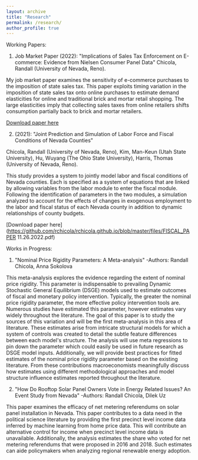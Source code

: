 ```yaml
---
layout: archive
title: "Research"
permalink: /research/
author_profile: true
---
```


Working Papers:

1) Job Market Paper (2022): "Implications of Sales Tax Enforcement on E-commerce: Evidence from Nielsen Consumer Panel Data" Chicola, Randall (University of Nevada, Reno). 

My job market paper examines the sensitivity of e-commerce purchases to the imposition of state sales tax. This paper exploits timing variation in the imposition of state sales tax onto online purchases to estimate demand elasticities for online and traditional brick and mortar retail shopping. The large
elasticities imply that collecting sales taxes from online retailers shifts consumption partially back to brick and mortar retailers. 

[Download paper here](https://github.com/rchicola/rchicola.github.io/blob/master/files/JMP_Chicola.pdf)



2) (2021): "Joint Prediction and Simulation of Labor Force and Fiscal Conditions of Nevada Counties"

Chicola, Randall  (University of Nevada, Reno), Kim, Man-Keun (Utah State University), Hu, Wuyang (The Ohio State University), Harris, Thomas (University of Nevada, Reno).

This study provides a system to jointly model labor and fiscal conditions of Nevada
counties. Each is specified as a system of equations that are linked by allowing variables
from the labor module to enter the fiscal module. Following the identification of parameters
in the two modules, a simulation analyzed to account for the effects of changes in exogenous
employment to the labor and fiscal status of each Nevada county in addition to dynamic
relationships of county budgets.

[Download paper here](https://github.com/rchicola/rchicola.github.io/blob/master/files/FISCAL_PAPER 11.26.2022.pdf)

Works in Progress:

1) "Nominal Price Rigidity Parameters: A Meta-analysis" -Authors: Randall Chicola, Anna Sokolova

This meta-analysis explores the evidence regarding the extent of nominal price rigidity. This parameter is indispensable to prevailing Dynamic Stochastic General Equilibrium (DSGE) models used to estimate outcomes of fiscal and monetary policy intervention. Typically, the greater the nominal price rigidity parameter, the more effective policy intervention tools are. Numerous studies have estimated this parameter, however estimates vary widely throughout the literature. The goal of this paper is to study the sources of this variation and will be the first meta-analysis in this area of literature. These estimates arise from intricate structural models for which a system of controls was created to detail the subtle feature differences between each model's structure. The analysis will use meta regressions to pin down the parameter which could easily be used in future research as DSGE model inputs. Additionally, we will provide best practices for fitted estimates of the nominal price rigidity parameter based on the existing literature. From these contributions macroeconomists meaningfully discuss how estimates using different methodological approaches and model structure influence estimates reported throughout the literature.

2) "How Do Rooftop Solar Panel Owners Vote in Energy Related Issues? An Event Study from Nevada"  -Authors: Randall Chicola, Dilek Uz

This paper examines the efficacy of net metering referendums on solar panel installation in Nevada. This paper contributes to a data need in the political science literature by providing the first precinct level income data inferred by machine learning from home price data. This will contribute an alternative control for income when precinct level income data is unavailable. Additionally, the analysis estimates the share who voted for net metering referendums that were proposed in 2016 and 2018. Such estimates can aide policymakers when analyzing regional renewable energy adoption.
